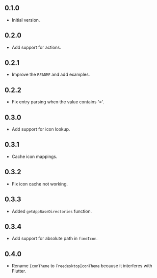 ## 0.1.0

- Initial version.

## 0.2.0

- Add support for actions.

## 0.2.1

- Improve the `README` and add examples.

## 0.2.2

- Fix entry parsing when the value contains '='.

## 0.3.0

- Add support for icon lookup.

## 0.3.1

- Cache icon mappings.

## 0.3.2

- Fix icon cache not working.

## 0.3.3

- Added `getAppBaseDirectories` function.

## 0.3.4

- Add support for absolute path in `findIcon`.

## 0.4.0

- Rename `IconTheme` to `FreedesktopIconTheme` because it interferes with Flutter.
